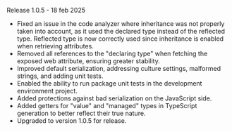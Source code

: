 Release 1.0.5 - 18 feb 2025

- Fixed an issue in the code analyzer where inheritance was not properly taken into account, as it used the declared type instead of the reflected type. Reflected type is now correctly used since inheritance is enabled when retrieving attributes.  
- Removed all references to the "declaring type" when fetching the exposed web attribute, ensuring greater stability.  
- Improved default serialization, addressing culture settings, malformed strings, and adding unit tests.  
- Enabled the ability to run package unit tests in the development environment project.  
- Added protections against bad serialization on the JavaScript side.  
- Added getters for "value" and "managed" types in TypeScript generation to better reflect their true nature.  
- Upgraded to version 1.0.5 for release. 
